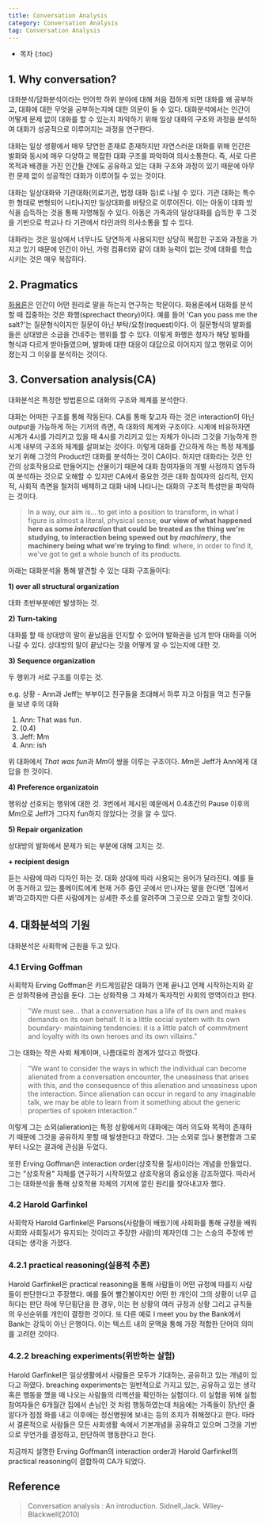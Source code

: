 ```yaml
---
title: Conversation Analysis
category: Conversation Analysis
tag: Conversation Analysis
---
```








* 목차
{:toc}









## 1. Why conversation?

대화분석/담화분석이라는 언어학 하위 분야에 대해 처음 접하게 되면 대화를 왜 공부하고, 대화에 대한 무엇을 공부하는지에 대한 의문이 들 수 있다. 대화분석에서는 인간이 어떻게 문제 없이 대화를 할 수 있는지 파악하기 위해 일상 대화의 구조와 과정을 분석하여 대화가 성공적으로 이루어지는 과정을 연구한다.

대화는 일상 생황에서 매우 당연한 존재로 존재하지만 자연스러운 대화를 위해 인간은 발화와 동시에 매우 다양하고 복잡한 대화 구조를 파악하여 의사소통한다. 즉, 서로 다른 목적과 배경을 가진 인간들 간에도 공유하고 있는 대화 구조와 과정이 있기 때문에 아무런 문제 없이 성공적인 대화가 이루어질 수 있는 것이다.

대화는 일상대화와 기관대화(의료기관, 법정 대화 등)로 나뉠 수 있다. 기관 대화는 특수한 형태로 변형되어 나타나지만 일상대화를 바탕으로 이루어진다. 이는 아동이 대화 방식을 습득하는 것을 통해 자명해질 수 있다. 아동은 가족과의 일상대화를 습득한 후 그것을 기반으로 학교나 타 기관에서 타인과의 의사소통을 할 수 있다.

대화라는 것은 일상에서 너무나도 당연하게 사용되지만 상당히 복잡한 구조와 과정을 가지고 있기 때문에 인간이 아닌, 가령 컴퓨터와 같이 대화 능력이 없는 것에 대화를 학습시키는 것은 매우 복잡하다. 

## 2. Pragmatics

[화용론](https://finddme.github.io/linguistik(germanistik)/2020/12/13/Pragmatik/)은 인간이 어떤 원리로 말을 하는지 연구하는 학문이다. 화용론에서 대화를 분석할 때 집중하는 것은 화행(sprechact theory)이다. 예를 들어 'Can you pass me the salt?'는 질문형식이지만 질문이 아닌 부탁/요청(request)이다. 이 질문형식의 발화를 들은 상대방은 소금을 건네주는 행위를 할 수 있다. 이렇게 화행은 청자가 해당 발화를 형식과 다르게 받아들였으며, 발화에 대한 대응이 대답으로 이어지지 않고 행위로 이어졌는지 그 이유를 분석하는 것이다.

## 3. Conversation analysis(CA)

대화분석은 특정한 방법론으로 대화의 구조와 체계를 분석한다. 

대화는 어떠한 구조를 통해 작동된다. CA를 통해 찾고자 하는 것은 interaction이 아닌 output을 가능하게 하는 기저의 측면, 즉 대화의 체계와 구조이다. 시계에 비유하자면 시계가 4시를 가리키고 있을 때 4시를 가리키고 있는 자체가 아니라 그것을 가능하게 한 시계 내부의 구조와 체계를 살펴보는 것이다. 이렇게 대화를 간으하게 하는 특정 체계를 보기 위해 그것의 Product인 대화를 분석하는 것이 CA이다. 하지만 대화라는 것은 인간의 상호작용으로 만들어지는 산물이기 때문에 대화 참여자들의 개별 사정까지 염두하여 분석하는 것으로 오해할 수 있지만 CA에서 중요한 것은 대화 참여자의 심리적, 인지적, 사회적 측면을 철저히 배제하고 대화 내에 나타나는 대화의 구조적 특성만을 파악하는 것이다.

> In a way, our aim is... to get into a position to transform, in what I figure is almost a literal, physical sense, <strong>our view of what happened here as some <em>interaction</em> that could be treated as the thing we're studying, to interaction being spewed out by <em>machinery</em>, the machinery being what we're trying to find</strong>: where, in order to find it, we've got to get a whole bunch of its products.

아래는 대화분석을 통해 발견할 수 있는 대화 구조들이다:

**1) over all structural organization**

대화 초반부분에만 발생하는 것.

**2) Turn-taking**

대화를 할 때 상대방의 말이 끝났음을 인지할 수 있어야 발화권을 넘겨 받아 대화를 이어 나갈 수 있다. 상대방의 말이 끝났다는 것을 어떻게 알 수 있는지에 대한 것.

**3) Sequence organization**

두 행위가 서로 구조를 이루는 것. 

e.g. 
상황 - Ann과 Jeff는 부부이고 친구들을 초대해서 하루 자고 아침을 먹고 친구들을 보낸 후의 대화
1. Ann: That was fun.
2. (0.4)
3. Jeff: Mm
4. Ann: ish

위 대화에서 *That was fun*과 *Mm*이 쌍을 이루는 구조이다. *Mm*은 Jeff가 Ann에게 대답을 한 것이다.

**4) Preference organizatoin**

행위상 선호되는 행위에 대한 것. 3번에서 제시된 예문에서 0.4초간의 Pause 이후의 *Mm*으로 Jeff가 그다지 fun하지 않았다는 것을 알 수 있다.

**5) Repair organization**

상대방의 발화에서 문제가 되는 부분에 대해 고치는 것.

**\+ recipient design**

듣는 사람에 따라 디자인 하는 것. 대화 상대에 따라 사용되는 용어가 달라진다. 예를 들어 동거하고 있는 룸메이트에게 현재 거주 중인 곳에서 만나자는 말을 한다면 '집에서 봐'라고하지만 다른 사람에게는 상세한 주소를 알려주며 그곳으로 오라고 말할 것이다.

## 4. 대화분석의 기원

대화분석은 사회학에 근원을 두고 있다.

### 4.1 Erving Goffman

사회학자 Erving Goffman은 카드게임같은 대화가 언제 끝나고 언제 시작하는지와 같은 상화작용에 관심을 둔다. 그는 상화작용 그 자체가 독자적인 사회의 영역이라고 한다. 

> "We must see... that a conversation has a life of its own and makes demands on its own behalf. It is a little social system with its own boundary- maintaining tendencies: it is a little patch of commitment and loyalty with its own heroes and its own villains."


그는 대화는 작은 사뢰 체계이며, 나름대로의 경계가 있다고 하였다.

> "We want to consider the ways in which the individual can become alienated from a conversation encounter, the uneasiness that arises with this, and the consequence of this alienation and uneasiness upon the interaction. Since alienation can occur in regard to any imaginable talk, we may be able to learn from it something about the generic properties of spoken interaction."

이렇게 그는 소외(alieration)는 특정 상황에서의 대화에는 여러 의도와 목적이 존재하기 때문에 그것을 공유하지 못할 때 발생한다고 하였다. 그는 소외로 읺나 불편함과 그로부터 나오는 결과에 관심을 두었다.

또한 Erving Goffman은 interaction order(상호작용 질서)이라는 개념을 만들었다. 그는 "상호작용" 자체를 연구하기 시작하였고 상호작용의 중요성을 강조하였다. 따라서 그는 대화분석을 통해 상호작용 자체의 기저에 깔린 원리를 찾아내고자 했다.

### 4.2 Harold Garfinkel

사회학자 Harold Garfinkel은 Parsons(사람들이 배웠기에 사회화를 통해 규정을 배워 사회와 사회질서가 유지되는 것이라고 주장한 사람)의 제자인데 그는 스승의 주장에 반대되는 생각을 가졌다.

### 4.2.1 practical reasoning(실용적 추론)

Harold Garfinkel은 practical reasoning을 통해 사람들이 어떤 규정에 따를지 사람들이 판단한다고 주장했다. 예를 들어 빨간불이지만 어떤 한 개인이 그의 상황이 너무 급하다는 판단 하에 무단횡단을 한 경우, 이는 현 상황의 여러 규정과 상황 그리고 규칙들의 우선순위를 개인이 결정한 것이다. 또 다른 예로 I meet you by the Bank에서 Bank는 강둑이 아닌 은행이다. 이는 텍스트 내의 문맥을 통해 가장 적합한 단어의 의미를 고려한 것이다.

### 4.2.2 breaching experiments(위반하는 살험)

Harold Garfinkel은 일상생활에서 사람들은 모두가 기대하는, 공유하고 있는 개념이 있다고 하였다. breaching experiments는 일반적으로 가지고 있는, 공유하고 있는 생각 혹은 행동을 깼을 때 나오는 사람들의 리액션을 확인하는 실험이다. 이 실험을 위해 실험 참여자들은 6개월간 집에서 손님인 것 처럼 행동하였는데 처음에는 가족들이 장난인 줄 알다가 점점 화를 내고 이후에는 정신병원에 보내는 등의 조치가 취해졌다고 한다. 따라서 결론적으로 사람들은 모든 사회생활 속에서 기본개념을 공유하고 있으며 그것을 기반으로 무언가를 결정하고, 판단하여 행동한다고 한다.

지금까지 설명한 Erving Goffman의 interaction order과 Harold Garfinkel의 practical reasoning이 결합하여 CA가 되었다.

## Reference

> Conversation analysis : An introduction. Sidnell,Jack. Wiley-Blackwell(2010)





